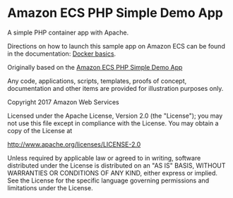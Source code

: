 # Amazon ECS PHP Simple Demo App

A simple PHP container app with Apache.

Directions on how to launch this sample app on Amazon ECS can be found in the documentation:
[Docker basics](http://docs.aws.amazon.com/AmazonECS/latest/developerguide/docker-basics.html).

Originally based on the [Amazon ECS PHP Simple Demo App](https://github.com/awslabs/ecs-demo-php-simple-app)

Any code, applications, scripts, templates, proofs of concept,
documentation and other items are provided for illustration purposes only.

Copyright 2017 Amazon Web Services

Licensed under the Apache License, Version 2.0 (the "License");
you may not use this file except in compliance with the License.
You may obtain a copy of the License at

  http://www.apache.org/licenses/LICENSE-2.0

Unless required by applicable law or agreed to in writing, software
distributed under the License is distributed on an "AS IS" BASIS,
WITHOUT WARRANTIES OR CONDITIONS OF ANY KIND, either express or implied.
See the License for the specific language governing permissions and
limitations under the License.

